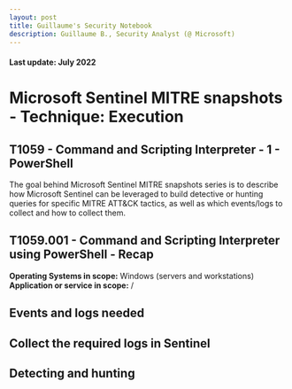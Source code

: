 ```yaml
---
layout: post
title: Guillaume's Security Notebook
description: Guillaume B., Security Analyst (@ Microsoft)
---
```


#### Last update: July 2022

# Microsoft Sentinel MITRE snapshots - Technique: Execution
## T1059 - Command and Scripting Interpreter - 1 - PowerShell

<p></p>
<span class="subtitle">The goal behind Microsoft Sentinel MITRE snapshots series is to describe how Microsoft Sentinel can be leveraged to build detective or hunting queries for specific MITRE ATT&CK tactics, as well as which events/logs to collect and how to collect them. </span>

## T1059.001 - Command and Scripting Interpreter using PowerShell - Recap

**Operating Systems in scope:** Windows (servers and workstations)
**Application or service in scope:** /

## Events and logs needed 

## Collect the required logs in Sentinel 

## Detecting and hunting
